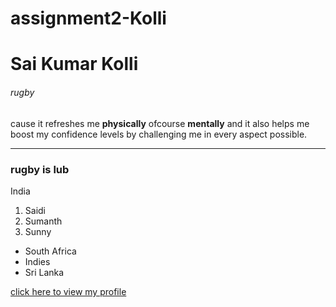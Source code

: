 # assignment2-Kolli
# Sai Kumar Kolli
###### rugby 
cause it refreshes me **physically** ofcourse **mentally** and it also helps me boost my confidence levels by challenging me in every aspect possible.

----

### rugby is lub
India
1. Saidi
2. Sumanth
3. Sunny


- South Africa
- Indies
- Sri Lanka

[click here to view my profile](https://github.com/SaiKumarKolli/assignment2-Kolli/blob/main/AboutMe.md)
